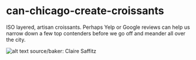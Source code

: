 # can-chicago-create-croissants

ISO layered, artisan croissants. Perhaps Yelp or Google reviews can help us narrow down a few top contenders before we go off and meander all over the city.

![alt text](https://github.com/kb3k/can-chicago-make-croissants/imgs/croissant.jpeg)
source/baker: Claire Saffitz


